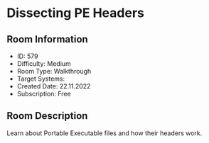 ﻿# Dissecting PE Headers

## Room Information
- ID: 579
- Difficulty: Medium
- Room Type: Walkthrough
- Target Systems: 
- Created Date: 22.11.2022
- Subscription: Free

## Room Description
Learn about Portable Executable files and how their headers work.
